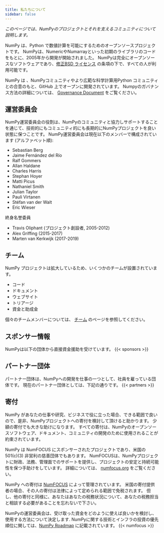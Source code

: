 ```yaml
---
title: 私たちについて
sidebar: false
---
```


_このページでは、NumPyのプロジェクトとそれを支えるコミュニティについて説明します。_

NumPy は、Python で数値計算を可能にするためのオープンソースプロジェクトです。 NumPyは、NumericやNumarrayといった初期のライブラリのコードをもとに、2005年から開発が開始されました。 NumPyは完全にオープンソースなソフトウェアであり、[修正BSD ライセンス](https://github.com/numpy/numpy/blob/master/LICENSE.txt) の条項の下で、すべての人が利用可能です。

NumPy は 、NumPyコミュニティやより広範な科学計算用Python コミュニティとの合意のもと、GitHub 上でオープンに開発されています。 Numpyのガバナンス方法の詳細については、 [Governance Document](https://www.numpy.org/devdocs/dev/governance/index.html) をご覧ください。


## 運営委員会

NumPy運営委員会の役割は、NumPyのコミュニティと協力しサポートすることを通じて、技術的にもコミュニティ的にも長期的にNumPyプロジェクトを良い状態に保つことです。 NumPy運営委員会は現在以下のメンバーで構成されています (アルファベット順):

- Sebastian Berg
- Jaime Fernández del Río
- Ralf Gommers
- Allan Haldane
- Charles Harris
- Stephan Hoyer
- Matti Picus
- Nathaniel Smith
- Julian Taylor
- Pauli Virtanen
- Stéfan van der Walt
- Eric Wieser

終身名誉委員

- Travis Oliphant (プロジェクト創設者, 2005-2012)
- Alex Griffing (2015-2017)
- Marten van Kerkwijk (2017-2019)

## チーム

NumPy プロジェクトは拡大しているため、いくつかのチームが設置されています。

- コード
- ドキュメント
- ウェブサイト
- トリアージ
- 資金と助成金

個々のチームメンバーについては、 [チーム](/gallery/team.html) のページを参照してください。

## スポンサー情報

NumPyは以下の団体から直接資金援助を受けています。
{{< sponsors >}}


## パートナー団体

パートナー団体は、NumPyへの開発を仕事の一つとして、社員を雇っている団体です。 現在のパートナー団体としては、下記の通りです。
{{< partners >}}


## 寄付

NumPy があなたの仕事や研究、ビジネスで役に立った場合、できる範囲で良いので、是非、NumPyプロジェクトへの寄付を検討して頂けると助かります。 少額の寄付でも大きな助けになります。 すべての寄付は、NumPyのオープンソースソフトウェア、ドキュメント、コミュニティの開発のために使用されることが約束されています。

NumPy は NumFOCUS にスポンサーされたプロジェクトであり、米国の 501(c)(3) 非営利の慈善団体でもあります。 NumFOCUSは、NumPyプロジェクトに財政、法務、管理面でのサポートを提供し、プロジェクトの安定と持続可能性を保つ手助けをしています。 詳細については、 [numfocus.org](https://numfocus.org) をご覧ください。

NumPy への寄付は [NumFOCUS](https://numfocus.org) によって管理されています。 米国の寄付提供者の場合、その人の寄付は法律によって定められる範囲で免税されます。 但し、他の寄付と同様に、あなたはあなたの税務状況について、あなたの税務担当と相談する必要があることを忘れないで下さい。

NumPyの運営委員会は、受け取った資金をどのように使えば良いかを検討し、使用する方法について決定します. NumPyに関する技術とインフラの投資の優先順位に関しては、[NumPy Roadmap](https://www.numpy.org/neps/index.html#roadmap) に記載されています。
{{< numfocus >}}
